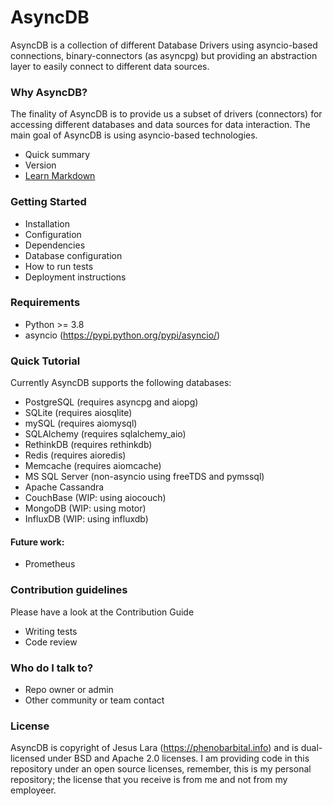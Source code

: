 # AsyncDB #

AsyncDB is a collection of different Database Drivers using asyncio-based connections, binary-connectors (as asyncpg) but providing an abstraction layer to easily connect to different data sources.

### Why AsyncDB? ###

The finality of AsyncDB is to provide us a subset of drivers (connectors) for accessing different databases and data sources for data interaction.
The main goal of AsyncDB is using asyncio-based technologies.

* Quick summary
* Version
* [Learn Markdown](https://bitbucket.org/tutorials/markdowndemo)

### Getting Started ###

* Installation
* Configuration
* Dependencies
* Database configuration
* How to run tests
* Deployment instructions

### Requirements ###

* Python >= 3.8
* asyncio (https://pypi.python.org/pypi/asyncio/)

### Quick Tutorial ###

Currently AsyncDB supports the following databases:

* PostgreSQL (requires asyncpg and aiopg)
* SQLite (requires aiosqlite)
* mySQL (requires aiomysql)
* SQLAlchemy (requires sqlalchemy_aio)
* RethinkDB (requires rethinkdb)
* Redis (requires aioredis)
* Memcache (requires aiomcache)
* MS SQL Server (non-asyncio using freeTDS and pymssql)
* Apache Cassandra
* CouchBase (WIP: using aiocouch)
* MongoDB (WIP: using motor)
* InfluxDB (WIP: using influxdb)

#### Future work: ####

* Prometheus

### Contribution guidelines ###

Please have a look at the Contribution Guide

* Writing tests
* Code review

### Who do I talk to? ###

* Repo owner or admin
* Other community or team contact

### License ###

AsyncDB is copyright of Jesus Lara (https://phenobarbital.info) and is dual-licensed under BSD and Apache 2.0 licenses. I am providing code in this repository under an open source licenses, remember, this is my personal repository; the license that you receive is from me and not from my employeer.
